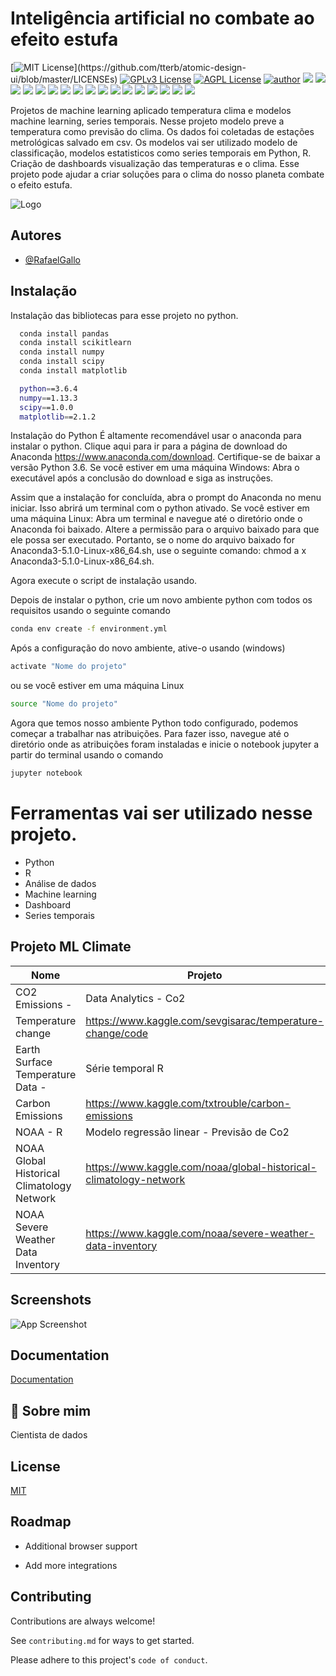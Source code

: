 # Inteligência artificial no combate ao efeito estufa

[![MIT License](https://img.shields.io/apm/l/atomic-design-ui.svg?)](https://github.com/tterb/atomic-design-ui/blob/master/LICENSEs)
[![GPLv3 License](https://img.shields.io/badge/License-GPL%20v3-yellow.svg)](https://opensource.org/licenses/)
[![AGPL License](https://img.shields.io/badge/license-AGPL-blue.svg)](http://www.gnu.org/licenses/agpl-3.0)
[![author](https://img.shields.io/badge/author-RafaelGallo-red.svg)](https://github.com/RafaelGallo?tab=repositories) 
[![](https://img.shields.io/badge/python-3.7+-blue.svg)](https://www.python.org/downloads/release/python-374/) 
[![](https://img.shields.io/badge/R-3.6.0-red.svg)](https://www.r-project.org/)
[![](https://img.shields.io/badge/ggplot2-white.svg)](https://ggplot2.tidyverse.org/)
[![](https://img.shields.io/badge/dplyr-blue.svg)](https://dplyr.tidyverse.org/)
[![](https://img.shields.io/badge/readr-green.svg)](https://readr.tidyverse.org/)
[![](https://img.shields.io/badge/ggvis-black.svg)](https://ggvis.tidyverse.org/)
[![](https://img.shields.io/badge/Shiny-red.svg)](https://shiny.tidyverse.org/)
[![](https://img.shields.io/badge/plotly-green.svg)](https://plotly.com/)
[![](https://img.shields.io/badge/XGBoost-red.svg)](https://xgboost.readthedocs.io/en/stable/#)
[![](https://img.shields.io/badge/Caret-orange.svg)](https://caret.tidyverse.org/)
[![](https://img.shields.io/badge/Pandas-blue.svg)](https://pandas.pydata.org/) 
[![](https://img.shields.io/badge/Matplotlib-blue.svg)](https://matplotlib.org/)
[![](https://img.shields.io/badge/Seaborn-green.svg)](https://seaborn.pydata.org/)
[![](https://img.shields.io/badge/Matplotlib-orange.svg)](https://scikit-learn.org/stable/) 
[![](https://img.shields.io/badge/Scikit_Learn-green.svg)](https://scikit-learn.org/stable/)
[![](https://img.shields.io/badge/Numpy-white.svg)](https://numpy.org/)
[![](https://img.shields.io/badge/PowerBI-red.svg)](https://powerbi.microsoft.com/pt-br/)

Projetos de machine learning aplicado temperatura clima e modelos machine learning, series temporais.
Nesse projeto modelo preve a temperatura como previsão do clima. Os dados foi coletadas de estações metrológicas salvado em csv.
Os modelos vai ser utilizado modelo de classificação, modelos estatisticos como series temporais em Python, R.
Criação de dashboards visualização das temperaturas e o clima.
Esse projeto pode ajudar a criar soluções para o clima do nosso planeta combate o efeito estufa.


![Logo](https://image.freepik.com/vetores-gratis/vetor-de-plano-de-fundo-de-mudanca-climatica-com-borda-de-nuvens-de-chuva_53876-112078.jpg)


## Autores

- [@RafaelGallo](https://github.com/RafaelGallo)


## Instalação 

Instalação das bibliotecas para esse projeto no python.

```bash
  conda install pandas 
  conda install scikitlearn
  conda install numpy
  conda install scipy
  conda install matplotlib

  python==3.6.4
  numpy==1.13.3
  scipy==1.0.0
  matplotlib==2.1.2
```
Instalação do Python É altamente recomendável usar o anaconda para instalar o python. Clique aqui para ir para a página de download do Anaconda https://www.anaconda.com/download. Certifique-se de baixar a versão Python 3.6. Se você estiver em uma máquina Windows: Abra o executável após a conclusão do download e siga as instruções. 

Assim que a instalação for concluída, abra o prompt do Anaconda no menu iniciar. Isso abrirá um terminal com o python ativado. Se você estiver em uma máquina Linux: Abra um terminal e navegue até o diretório onde o Anaconda foi baixado. 
Altere a permissão para o arquivo baixado para que ele possa ser executado. Portanto, se o nome do arquivo baixado for Anaconda3-5.1.0-Linux-x86_64.sh, use o seguinte comando: chmod a x Anaconda3-5.1.0-Linux-x86_64.sh.

Agora execute o script de instalação usando.


Depois de instalar o python, crie um novo ambiente python com todos os requisitos usando o seguinte comando

```bash
conda env create -f environment.yml
```
Após a configuração do novo ambiente, ative-o usando (windows)
```bash
activate "Nome do projeto"
```
ou se você estiver em uma máquina Linux
```bash
source "Nome do projeto" 
```
Agora que temos nosso ambiente Python todo configurado, podemos começar a trabalhar nas atribuições. Para fazer isso, navegue até o diretório onde as atribuições foram instaladas e inicie o notebook jupyter a partir do terminal usando o comando
```bash
jupyter notebook
```

# Ferramentas vai ser utilizado nesse projeto.
 
- Python
- R
- Análise de dados
- Machine learning
- Dashboard
- Series temporais

## Projeto ML Climate 

| Nome             | Projeto                                                          |
| ----------------- | ------------------------------------------------------------------ |
| CO2 Emissions - | Data Analytics - Co2 |
| Temperature change  | https://www.kaggle.com/sevgisarac/temperature-change/code|
| Earth Surface Temperature Data - | Série temporal R|
| Carbon Emissions| https://www.kaggle.com/txtrouble/carbon-emissions |
| NOAA - R| Modelo regressão linear - Previsão de Co2|
| NOAA Global Historical Climatology Network | https://www.kaggle.com/noaa/global-historical-climatology-network|
| NOAA Severe Weather Data Inventory | https://www.kaggle.com/noaa/severe-weather-data-inventory|



## Screenshots

![App Screenshot](https://via.placeholder.com/468x300?text=App+Screenshot+Here)


## Documentation

[Documentation](https://linktodocumentation)


## 🚀 Sobre mim

Cientista de dados


## License

[MIT](https://choosealicense.com/licenses/mit/)


## Roadmap

- Additional browser support

- Add more integrations


## Contributing

Contributions are always welcome!

See `contributing.md` for ways to get started.

Please adhere to this project's  `code of conduct`.

